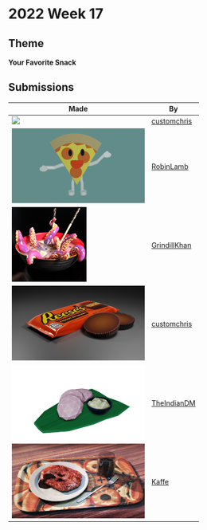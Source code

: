 # 2022 Week 17


## Theme

**Your Favorite Snack**


## Submissions

| Made | By |
|------|----|
| <img src="./customchris/HardCandy.png" height="150" /> | [customchris](./customchris/) |
| <img src="./RobinLamb/pizzaguy.png" height="150" /> | [RobinLamb](./RobinLamb/) |
| <img src="./GrindillKhan/Weekly_Snack_GrindillKhan.jpg" height="150" /> | [GrindillKhan](./GrindillKhan/) |
| <img src="./customchris/RPC.png" height="150" /> | [customchris](./customchris/) |
| <img src="./TheIndianDM/IDLY_VADA.png" height="150" /> | [TheIndianDM](./TheIndianDM/) |
| <img src="./Kaffe/meatrender2post.jpg" height="150" /> | [Kaffe](./Kaffe/) |
